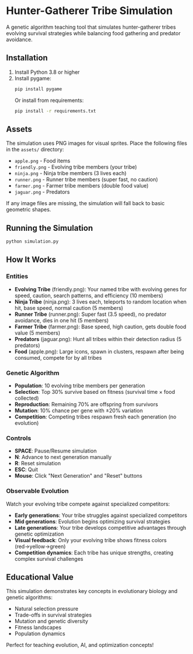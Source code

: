# Hunter-Gatherer Tribe Simulation

A genetic algorithm teaching tool that simulates hunter-gatherer tribes evolving survival strategies while balancing food gathering and predator avoidance.

## Installation

1. Install Python 3.8 or higher
2. Install pygame:
   ```bash
   pip install pygame
   ```
   Or install from requirements:
   ```bash
   pip install -r requirements.txt
   ```

## Assets

The simulation uses PNG images for visual sprites. Place the following files in the `assets/` directory:
- `apple.png` - Food items
- `friendly.png` - Evolving tribe members (your tribe)
- `ninja.png` - Ninja tribe members (3 lives each)
- `runner.png` - Runner tribe members (super fast, no caution)
- `farmer.png` - Farmer tribe members (double food value)
- `jaguar.png` - Predators

If any image files are missing, the simulation will fall back to basic geometric shapes.

## Running the Simulation

```bash
python simulation.py
```

## How It Works

### Entities
- **Evolving Tribe** (friendly.png): Your named tribe with evolving genes for speed, caution, search patterns, and efficiency (10 members)
- **Ninja Tribe** (ninja.png): 3 lives each, teleports to random location when hit, base speed, normal caution (5 members)
- **Runner Tribe** (runner.png): Super fast (3.5 speed), no predator avoidance, dies in one hit (5 members)  
- **Farmer Tribe** (farmer.png): Base speed, high caution, gets double food value (5 members)
- **Predators** (jaguar.png): Hunt all tribes within their detection radius (5 predators)
- **Food** (apple.png): Large icons, spawn in clusters, respawn after being consumed, compete for by all tribes

### Genetic Algorithm
- **Population**: 10 evolving tribe members per generation
- **Selection**: Top 30% survive based on fitness (survival time × food collected)
- **Reproduction**: Remaining 70% are offspring from survivors
- **Mutation**: 10% chance per gene with ±20% variation
- **Competition**: Competing tribes respawn fresh each generation (no evolution)

### Controls
- **SPACE**: Pause/Resume simulation
- **N**: Advance to next generation manually
- **R**: Reset simulation
- **ESC**: Quit
- **Mouse**: Click "Next Generation" and "Reset" buttons

### Observable Evolution
Watch your evolving tribe compete against specialized competitors:
- **Early generations**: Your tribe struggles against specialized competitors
- **Mid generations**: Evolution begins optimizing survival strategies  
- **Late generations**: Your tribe develops competitive advantages through genetic optimization
- **Visual feedback**: Only your evolving tribe shows fitness colors (red→yellow→green)
- **Competition dynamics**: Each tribe has unique strengths, creating complex survival challenges

## Educational Value

This simulation demonstrates key concepts in evolutionary biology and genetic algorithms:
- Natural selection pressure
- Trade-offs in survival strategies
- Mutation and genetic diversity
- Fitness landscapes
- Population dynamics

Perfect for teaching evolution, AI, and optimization concepts!